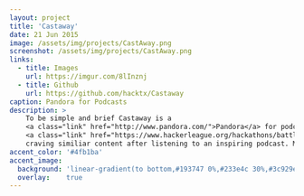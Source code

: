 ```yaml
---
layout: project
title: 'Castaway'
date: 21 Jun 2015
image: /assets/img/projects/CastAway.png
screenshot: /assets/img/projects/CastAway.png
links:
  - title: Images
    url: https://imgur.com/8lInznj
  - title: Github
    url: https://github.com/hacktx/Castaway
caption: Pandora for Podcasts
description: >
    To be simple and brief Castaway is a
    <a class="link" href="http://www.pandora.com/">Pandora</a> for podcasts. My team at the
    <a class="link" href="https://www.hackerleague.org/hackathons/battle-of-the-hacks">Battle of the Hacks</a> hackathon and I wanted to create something that could solve the problem of
    craving similiar content after listening to an inspiring podcast. Much like how many individuals desire to listen to similiar artists we wanted to create a website that could help people find podcast that were similiar in nature to podcasts they listened to. In order to accomplish this we used node.js with jade and html framework.
accent_color: '#4fb1ba'
accent_image:
  background: 'linear-gradient(to bottom,#193747 0%,#233e4c 30%,#3c929e 50%,#d5d5d4 70%,#cdccc8 100%)'
  overlay:    true
---
```

